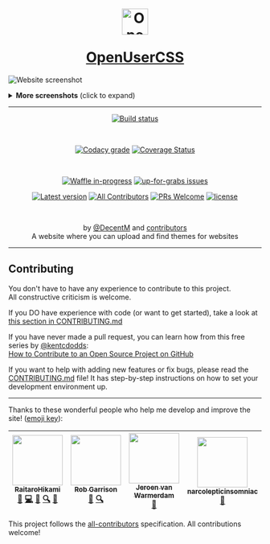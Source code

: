 <h1 align="center">
  <p>
    <img src="https://openusercss.org/img/openusercss.icon-x64.png" alt="OpenUserCSS Logo" width=52 height=52></img>
  </p>
  <a href="https://openusercss.org">OpenUserCSS</a>
</h1>

![Website screenshot](https://i.imgur.com/NbBFSqd.png)

<details>
  <summary><strong>More screenshots</strong> (click to expand)</summary>

  ----
  ![Theme view](https://i.imgur.com/VYmoPsV.png)

  ----
  ![Profile view](https://i.imgur.com/AwVkfSI.png)
</details>

----

<div align="center">
  
  [![Build status](https://concourse.decentm.com/api/v1/teams/openusercss/pipelines/build/badge)](https://concourse.decentm.com/teams/openusercss/pipelines/build)

  <br>

  [![Codacy grade](https://img.shields.io/codacy/grade/ffb7a2a953d9425889a472028a3df30a.svg?style=for-the-badge&maxAge=3600&colorA=005fff)](https://www.codacy.com/app/DecentM/openusercss.org)
  [![Coverage Status](https://img.shields.io/coveralls/github/OpenUserCSS/openusercss.org.svg?style=for-the-badge&maxAge=3600&colorA=005fff)](https://coveralls.io/github/OpenUserCSS/openusercss.org?branch=master)  

  <br>

  [![Waffle in-progress](https://img.shields.io/waffle/label/OpenUserCSS/openusercss.org/in%20progress.svg?style=for-the-badge&maxAge=3600&label=Current%20tasks&colorA=005fff&colorB=ffb450)](https://waffle.io/OpenUserCSS/openusercss.org)
  [![up-for-grabs issues](https://img.shields.io/github/issues/OpenUserCSS/openusercss.org/pull%20request%20welcome.svg?style=for-the-badge&maxAge=3600&label=Issues%20you%20can%20solve&colorA=005fff&colorB=ffb450)](https://github.com/OpenUserCSS/openusercss.org/issues?q=is%3Aissue+is%3Aopen+label%3A%22pull+request+welcome%22)  

  [![Latest version](https://img.shields.io/github/tag/OpenUserCSS/openusercss.org.svg?style=for-the-badge&maxAge=3600&label=Version&colorA=005fff&colorB=ffb450)](https://openusercss.org)
  [![All Contributors](https://img.shields.io/badge/all_contributors-6-orange.svg?style=for-the-badge&maxAge=3600&label=Contributors&colorA=005fff&colorB=ffb450)](#contributing)
  [![PRs Welcome](https://img.shields.io/badge/PRs-welcome-brightgreen.svg?style=for-the-badge&maxAge=3600&label=Pull%20requests&colorA=005fff&colorB=ffb450)](http://makeapullrequest.com)
  [![license](https://img.shields.io/github/license/OpenUserCSS/openusercss.org.svg?style=for-the-badge&maxAge=3600&colorA=005fff&colorB=ffb450)](https://github.com/OpenUserCSS/openusercss.org/blob/master/LICENSE)

</div>

<div align="center">
  <br>

  by [@DecentM](https://github.com/DecentM) and [contributors](https://github.com/OpenUserCSS/openusercss.org/graphs/contributors)  
  A website where you can upload and find themes for websites
</div>

----

## Contributing

You don't have to have any experience to contribute to this project.  
All constructive criticism is welcome.

If you DO have experience with code (or want to get started), take a look at [this section in CONTRIBUTING.md](https://github.com/OpenUserCSS/openusercss.org/blob/master/CONTRIBUTING.md#quick-start)

If you have never made a pull request, you can learn how from this free series by [@kentcdodds](https://twitter.com/kentcdodds):  
[How to Contribute to an Open Source Project on GitHub](https://egghead.io/series/how-to-contribute-to-an-open-source-project-on-github)

If you want to help with adding new features or fix bugs, please read the [CONTRIBUTING.md](https://github.com/OpenUserCSS/openusercss.org/blob/master/CONTRIBUTING.md) file! It has step-by-step instructions on how to set your development environment up.

<!-- 
  List generated by all-contributors
  Do not modify manually, use `npm run contrib:add` instead!
-->

----

Thanks to these wonderful people who help me develop and improve the site! ([emoji key](https://github.com/kentcdodds/all-contributors#emoji-key)):

<!-- ALL-CONTRIBUTORS-LIST:START - Do not remove or modify this section -->
<!-- prettier-ignore -->
| [<img src="https://avatars1.githubusercontent.com/u/19552720?v=4" width="100px;"/><br /><sub><b>RaitaroHikami</b></sub>](https://userstyles.org/users/377182)<br />[🤔](#ideas-RaitaroH "Ideas, Planning, & Feedback") [💻](https://github.com/OpenUserCSS/openusercss.org/commits?author=RaitaroH "Code") [🎨](#design-RaitaroH "Design") [🔍](#fundingFinding-RaitaroH "Funding Finding") [🐛](https://github.com/OpenUserCSS/openusercss.org/issues?q=author%3ARaitaroH "Bug reports") | [<img src="https://avatars2.githubusercontent.com/u/136959?v=4" width="100px;"/><br /><sub><b>Rob Garrison</b></sub>](http://wowmotty.blogspot.com/)<br />[🐛](https://github.com/OpenUserCSS/openusercss.org/issues?q=author%3AMottie "Bug reports") [🔍](#fundingFinding-Mottie "Funding Finding") | [<img src="https://avatars0.githubusercontent.com/u/55841?v=4" width="100px;"/><br /><sub><b>Jeroen van Warmerdam</b></sub>](https://twitter.com/jeronevw)<br />[🐛](https://github.com/OpenUserCSS/openusercss.org/issues?q=author%3Ajerone "Bug reports") | [<img src="https://avatars3.githubusercontent.com/u/14100003?v=4" width="100px;"/><br /><sub><b>narcolepticinsomniac</b></sub>](https://github.com/narcolepticinsomniac)<br />[🤔](#ideas-narcolepticinsomniac "Ideas, Planning, & Feedback") | [<img src="https://avatars3.githubusercontent.com/u/2855777?v=4" width="100px;"/><br /><sub><b>Sergei ZH</b></sub>](https://github.com/QuentinCaffeino)<br />[🤔](#ideas-QuentinCaffeino "Ideas, Planning, & Feedback") | [<img src="https://avatars1.githubusercontent.com/u/26143003?v=4" width="100px;"/><br /><sub><b>tkosamja</b></sub>](https://github.com/tkosamja)<br />[🐛](https://github.com/OpenUserCSS/openusercss.org/issues?q=author%3Atkosamja "Bug reports") |
| :---: | :---: | :---: | :---: | :---: | :---: |
<!-- ALL-CONTRIBUTORS-LIST:END -->

This project follows the [all-contributors](https://github.com/kentcdodds/all-contributors) specification. All contributions welcome!
